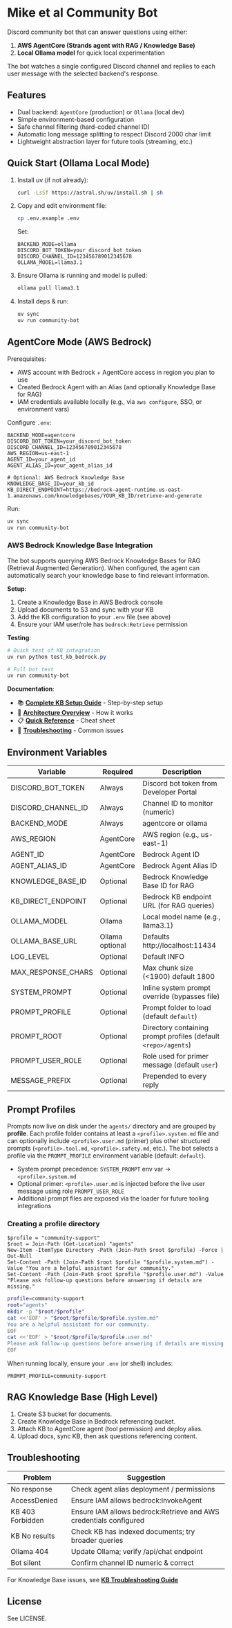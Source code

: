 # Mike et al Community Bot

Discord community bot that can answer questions using either:

1. **AWS AgentCore (Strands agent with RAG / Knowledge Base)**
2. **Local Ollama model** for quick local experimentation

The bot watches a single configured Discord channel and replies to each user message with the selected backend's response.

## Features

- Dual backend: `AgentCore` (production) or `Ollama` (local dev)
- Simple environment-based configuration
- Safe channel filtering (hard-coded channel ID)
- Automatic long message splitting to respect Discord 2000 char limit
- Lightweight abstraction layer for future tools (streaming, etc.)

## Quick Start (Ollama Local Mode)

1. Install uv (if not already):
	```bash
	curl -LsSf https://astral.sh/uv/install.sh | sh
	```
2. Copy and edit environment file:
	```bash
	cp .env.example .env
	```
	Set:
	```env
	BACKEND_MODE=ollama
	DISCORD_BOT_TOKEN=your_discord_bot_token
	DISCORD_CHANNEL_ID=123456789012345678
	OLLAMA_MODEL=llama3.1
	```
3. Ensure Ollama is running and model is pulled:
	```bash
	ollama pull llama3.1
	```
4. Install deps & run:
	```bash
	uv sync
	uv run community-bot
	```

## AgentCore Mode (AWS Bedrock)

Prerequisites:
- AWS account with Bedrock + AgentCore access in region you plan to use
- Created Bedrock Agent with an Alias (and optionally Knowledge Base for RAG)
- IAM credentials available locally (e.g., via `aws configure`, SSO, or environment vars)

Configure `.env`:
```env
BACKEND_MODE=agentcore
DISCORD_BOT_TOKEN=your_discord_bot_token
DISCORD_CHANNEL_ID=123456789012345678
AWS_REGION=us-east-1
AGENT_ID=your_agent_id
AGENT_ALIAS_ID=your_agent_alias_id

# Optional: AWS Bedrock Knowledge Base
KNOWLEDGE_BASE_ID=your_kb_id
KB_DIRECT_ENDPOINT=https://bedrock-agent-runtime.us-east-1.amazonaws.com/knowledgebases/YOUR_KB_ID/retrieve-and-generate
```

Run:
```bash
uv sync
uv run community-bot
```

### AWS Bedrock Knowledge Base Integration

The bot supports querying AWS Bedrock Knowledge Bases for RAG (Retrieval Augmented Generation). When configured, the agent can automatically search your knowledge base to find relevant information.

**Setup**:
1. Create a Knowledge Base in AWS Bedrock console
2. Upload documents to S3 and sync with your KB
3. Add the KB configuration to your `.env` file (see above)
4. Ensure your IAM user/role has `bedrock:Retrieve` permission

**Testing**:
```powershell
# Quick test of KB integration
uv run python test_kb_bedrock.py

# Full bot test
uv run community-bot
```

**Documentation**:
- 📚 **[Complete KB Setup Guide](docs/BEDROCK_KB_SETUP.md)** - Step-by-step setup
- 📐 **[Architecture Overview](docs/KB_ARCHITECTURE.md)** - How it works
- 📋 **[Quick Reference](docs/KB_QUICK_REFERENCE.md)** - Cheat sheet
- 🐛 **[Troubleshooting](docs/BEDROCK_KB_SETUP.md#troubleshooting)** - Common issues

## Environment Variables

| Variable | Required | Description |
|----------|----------|-------------|
| DISCORD_BOT_TOKEN | Always | Discord bot token from Developer Portal |
| DISCORD_CHANNEL_ID | Always | Channel ID to monitor (numeric) |
| BACKEND_MODE | Always | agentcore or ollama |
| AWS_REGION | AgentCore | AWS region (e.g., us-east-1) |
| AGENT_ID | AgentCore | Bedrock Agent ID |
| AGENT_ALIAS_ID | AgentCore | Bedrock Agent Alias ID |
| KNOWLEDGE_BASE_ID | Optional | Bedrock Knowledge Base ID for RAG |
| KB_DIRECT_ENDPOINT | Optional | Bedrock KB endpoint URL (for RAG queries) |
| OLLAMA_MODEL | Ollama | Local model name (e.g., llama3.1) |
| OLLAMA_BASE_URL | Ollama optional | Defaults http://localhost:11434 |
| LOG_LEVEL | Optional | Default INFO |
| MAX_RESPONSE_CHARS | Optional | Max chunk size (<1900) default 1800 |
| SYSTEM_PROMPT | Optional | Inline system prompt override (bypasses file) |
| PROMPT_PROFILE | Optional | Prompt folder to load (default `default`) |
| PROMPT_ROOT | Optional | Directory containing prompt profiles (default `<repo>/agents`) |
| PROMPT_USER_ROLE | Optional | Role used for primer message (default `user`) |
| MESSAGE_PREFIX | Optional | Prepended to every reply |

## Prompt Profiles

Prompts now live on disk under the `agents/` directory and are grouped by **profile**. Each profile folder contains at least a `<profile>.system.md` file and can optionally include `<profile>.user.md` (primer) plus other structured prompts (`<profile>.tool.md`, `<profile>.safety.md`, etc.). The bot selects a profile via the `PROMPT_PROFILE` environment variable (default: `default`).

- System prompt precedence: `SYSTEM_PROMPT` env var → `<profile>.system.md`
- Optional primer: `<profile>.user.md` is injected before the live user message using role `PROMPT_USER_ROLE`
- Additional prompt files are exposed via the loader for future tooling integrations

### Creating a profile directory

```pwsh
$profile = "community-support"
$root = Join-Path (Get-Location) "agents"
New-Item -ItemType Directory -Path (Join-Path $root $profile) -Force | Out-Null
Set-Content -Path (Join-Path $root $profile "$profile.system.md") -Value "You are a helpful assistant for our community."
Set-Content -Path (Join-Path $root $profile "$profile.user.md") -Value "Please ask follow-up questions before answering if details are missing."
```

```bash
profile=community-support
root="agents"
mkdir -p "$root/$profile"
cat <<'EOF' > "$root/$profile/$profile.system.md"
You are a helpful assistant for our community.
EOF
cat <<'EOF' > "$root/$profile/$profile.user.md"
Please ask follow-up questions before answering if details are missing.
EOF
```

When running locally, ensure your `.env` (or shell) includes:

```
PROMPT_PROFILE=community-support
```

## RAG Knowledge Base (High Level)

1. Create S3 bucket for documents.
2. Create Knowledge Base in Bedrock referencing bucket.
3. Attach KB to AgentCore agent (tool permission) and deploy alias.
4. Upload docs, sync KB, then ask questions referencing content.

## Troubleshooting

| Problem | Suggestion |
|---------|------------|
| No response | Check agent alias deployment / permissions |
| AccessDenied | Ensure IAM allows bedrock:InvokeAgent |
| KB 403 Forbidden | Ensure IAM allows bedrock:Retrieve and AWS credentials configured |
| KB No results | Check KB has indexed documents; try broader queries |
| Ollama 404 | Update Ollama; verify /api/chat endpoint |
| Bot silent | Confirm channel ID numeric & correct |

For Knowledge Base issues, see **[KB Troubleshooting Guide](docs/BEDROCK_KB_SETUP.md#troubleshooting)**

## License

See LICENSE.
